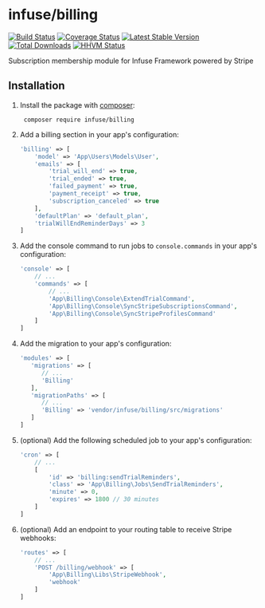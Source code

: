 infuse/billing
==============

[![Build Status](https://travis-ci.org/infusephp/billing.svg?branch=master&style=flat)](https://travis-ci.org/infusephp/billing)
[![Coverage Status](https://coveralls.io/repos/infusephp/billing/badge.svg?style=flat)](https://coveralls.io/r/infusephp/billing)
[![Latest Stable Version](https://poser.pugx.org/infuse/billing/v/stable.svg?style=flat)](https://packagist.org/packages/infuse/billing)
[![Total Downloads](https://poser.pugx.org/infuse/billing/downloads.svg?style=flat)](https://packagist.org/packages/infuse/billing)
[![HHVM Status](http://hhvm.h4cc.de/badge/infuse/billing.svg?style=flat)](http://hhvm.h4cc.de/package/infuse/billing)

Subscription membership module for Infuse Framework powered by Stripe

## Installation

1. Install the package with [composer](http://getcomposer.org):

		composer require infuse/billing

2. Add a billing section in your app's configuration:

	```php
	'billing' => [
		'model' => 'App\Users\Models\User',
		'emails' => [
			'trial_will_end' => true,
			'trial_ended' => true,
			'failed_payment' => true,
			'payment_receipt' => true,
			'subscription_canceled' => true
		],
		'defaultPlan' => 'default_plan',
    	'trialWillEndReminderDays' => 3
	]
	```

3. Add the console command to run jobs to `console.commands` in your app's configuration:

	```php
	'console' => [
		// ...
		'commands' => [
			// ...
			'App\Billing\Console\ExtendTrialCommand',
			'App\Billing\Console\SyncStripeSubscriptionsCommand',
			'App\Billing\Console\SyncStripeProfilesCommand'
		]
	]
	```

4. Add the migration to your app's configuration:

   ```php
   'modules' => [
      'migrations' => [
         // ...
         'Billing'
      ],
      'migrationPaths' => [
         // ...
         'Billing' => 'vendor/infuse/billing/src/migrations'
      ]
   ]
   ```

5. (optional) Add the following scheduled job to your app's configuration:

	```php
	'cron' => [
		// ...
		[
		    'id' => 'billing:sendTrialReminders',
		    'class' => 'App\Billing\Jobs\SendTrialReminders',
		    'minute' => 0,
		    'expires' => 1800 // 30 minutes
		]
	]
	```

6. (optional) Add an endpoint to your routing table to receive Stripe webhooks:

	```php
	'routes' => [
		// ...
		'POST /billing/webhook' => [
			'App\Billing\Libs\StripeWebhook',
			'webhook'
	    ]
	]
	```